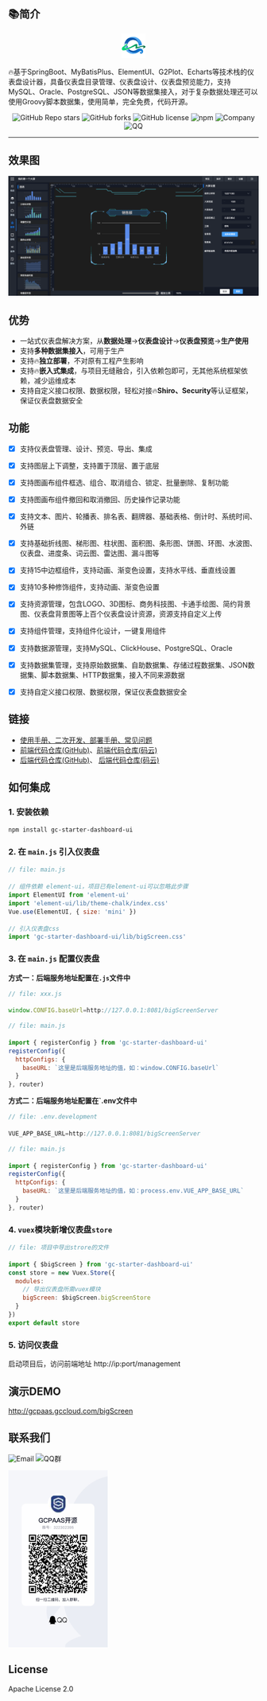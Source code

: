 ## 📚简介
<p align="center">
  <img alt="logo" width="50" src="./doc/logo.png">
</p>

🔥基于SpringBoot、MyBatisPlus、ElementUI、G2Plot、Echarts等技术栈的仪表盘设计器，具备仪表盘目录管理、仪表盘设计、仪表盘预览能力，支持MySQL、Oracle、PostgreSQL、JSON等数据集接入，对于复杂数据处理还可以使用Groovy脚本数据集，使用简单，完全免费，代码开源。

<p align="center">
    <img alt="GitHub Repo stars" src="https://img.shields.io/github/stars/gcpaas/gc-starter-dashboard-ui?style=social">
  <img alt="GitHub forks" src="https://img.shields.io/github/forks/gcpaas/gc-starter-dashboard-ui?style=social">
  <img alt="GitHub license" src="https://img.shields.io/badge/license-Apache%20License%202.0-blue.svg">
    <img alt="npm" src="https://img.shields.io/npm/v/gc-starter-dashboard-ui">
  <img alt="Company" src="https://img.shields.io/badge/Author-科大国创云网科技有限公司-blue.svg">
    <img alt="QQ" src="https://img.shields.io/badge/QQ-322302395-blue.svg">
</p>

-------------------------------------------------------------------------------

## 效果图

<img alt="logo" src="./doc/images/design01.png">


## 优势

* 一站式仪表盘解决方案，从**数据处理**->**仪表盘设计**->**仪表盘预览**->**生产使用**
* 支持**多种数据集接入**，可用于生产
* 支持🔥**独立部署**，不对原有工程产生影响
* 支持🔥**嵌入式集成**，与项目无缝融合，引入依赖包即可，无其他系统框架依赖，减少运维成本
* 支持自定义接口权限、数据权限，轻松对接🔥**Shiro、Security**等认证框架，保证仪表盘数据安全


## 功能
- [x] 支持仪表盘管理、设计、预览、导出、集成
- [x] 支持图层上下调整，支持置于顶层、置于底层
- [x] 支持图画布组件框选、组合、取消组合、锁定、批量删除、复制功能
- [x] 支持图画布组件撤回和取消撤回、历史操作记录功能
- [x] 支持文本、图片、轮播表、排名表、翻牌器、基础表格、倒计时、系统时间、外链
- [x] 支持基础折线图、梯形图、柱状图、面积图、条形图、饼图、环图、水波图、仪表盘、进度条、词云图、雷达图、漏斗图等
- [x] 支持15中边框组件，支持动画、渐变色设置，支持水平线、垂直线设置
- [x] 支持10多种修饰组件，支持动画、渐变色设置
- [x] 支持资源管理，包含LOGO、3D图标、商务科技图、卡通手绘图、简约背景图、仪表盘背景图等上百个仪表盘设计资源，资源支持自定义上传
- [x] 支持组件管理，支持组件化设计，一键复用组件
- [x] 支持数据源管理，支持MySQL、ClickHouse、PostgreSQL、Oracle
- [x] 支持数据集管理，支持原始数据集、自助数据集、存储过程数据集、JSON数据集、脚本数据集、HTTP数据集，接入不同来源数据
- [x] 支持自定义接口权限、数据权限，保证仪表盘数据安全


## 链接

* [使用手册、二次开发、部署手册、常见问题](https://www.yuque.com/chuinixiongkou/bigscreen/index)
* [前端代码仓库(GitHub)](https://github.com/gcpaas/gc-starter-dashboard-ui)、[前端代码仓库(码云)](https://gitee.com/gcpaas/gc-starter-dashboard-ui)
* [后端代码仓库(GitHub)](https://github.com/gcpaas/gc-starter-bigscreen)、 [后端代码仓库(码云)](https://gitee.com/gcpaas/gc-starter-bigscreen)

## 如何集成

### 1. 安装依赖

``` bash
npm install gc-starter-dashboard-ui
```

### 2. 在 `main.js` 引入仪表盘
```javascript
// file: main.js

// 组件依赖 element-ui，项目已有element-ui可以忽略此步骤
import ElementUI from 'element-ui'
import 'element-ui/lib/theme-chalk/index.css'
Vue.use(ElementUI, { size: 'mini' })

// 引入仪表盘css
import 'gc-starter-dashboard-ui/lib/bigScreen.css'
```

###  3. 在 `main.js` 配置仪表盘

**方式一：后端服务地址配置在`.js`文件中**

```javascript
// file: xxx.js

window.CONFIG.baseUrl=http://127.0.0.1:8081/bigScreenServer
```

```javascript
// file: main.js

import { registerConfig } from 'gc-starter-dashboard-ui'
registerConfig({
  httpConfigs: {
    baseURL: `这里是后端服务地址的值，如：window.CONFIG.baseUrl`
  }
}, router)
```

**方式二：后端服务地址配置在`.env文件中**

```javascript
// file: .env.development

VUE_APP_BASE_URL=http://127.0.0.1:8081/bigScreenServer
```

```javascript
// file: main.js

import { registerConfig } from 'gc-starter-dashboard-ui'
registerConfig({
  httpConfigs: {
    baseURL: `这里是后端服务地址的值，如：process.env.VUE_APP_BASE_URL`
  }
}, router)
```

### 4.  `vuex`模块新增仪表盘`store`

```js
// file: 项目中导出strore的文件

import { $bigScreen } from 'gc-starter-dashboard-ui'
const store = new Vuex.Store({
  modules: 
    // 导出仪表盘所需vuex模块
    bigScreen: $bigScreen.bigScreenStore
  }
})
export default store

```

### 5. 访问仪表盘

启动项目后，访问前端地址 http://ip:port/management


## 演示DEMO

<a href="http://gcpaas.gccloud.com/bigScreen"> http://gcpaas.gccloud.com/bigScreen </a>

## 联系我们
<img alt="Email" src="https://img.shields.io/badge/Email-tech@ustcinfo.com-blue.svg">

<img alt="QQ群" src="https://img.shields.io/badge/QQ群-322302395-blue.svg">

<p>
    <img alt="logo" width="200" src="./doc/images/qq.jpeg">
</p>

## License

Apache License 2.0

